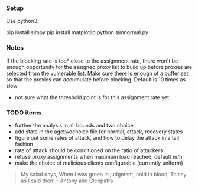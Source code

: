 ### Setup
Use python3

pip install simpy
pip install matplotlib
python simnormal.py

### Notes

If the blocking rate is too* close to the assignment rate, there won't be enough opportunity for the
assigned proxy list to build up before proxies are selected from the vulnerable list. Make sure there
is enough of a buffer set so that the proxies can accumulate before blocking. Default is 10 times as slow

* not sure what the threshold point is for this assignment rate yet

### TODO items

- further the analysis in all bounds and two choice
- add state in the agetwochoice file for normal, attack, recovery states
- figure out some rates of attack, and how to delay the attack in a tail fashion
- rate of attack should be conditioned on the ratio of attackers
- refuse proxy assignments when maximum load reached, default m/n
- make the choice of malicious clients configurable (currently uniform)

> My salad days, When I was green in judgment, cold in blood, To say as I said then! - Antony and Cleopatra
